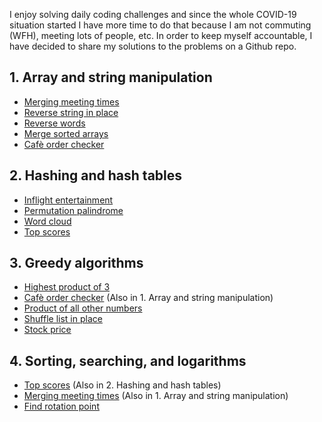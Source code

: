 I enjoy solving daily coding challenges and since the whole COVID-19 situation started I have more time to do that because I am not commuting (WFH), meeting lots of people, etc.
In order to keep myself accountable, I have decided to share my solutions to the problems on a Github repo.


## 1. Array and string manipulation
* [Merging meeting times](./merging_meeting_times.py)
* [Reverse string in place](./reverse_string_in_place.py)
* [Reverse words](./reverse_words.py)
* [Merge sorted arrays](./merge_sorted_arrays.py)
* [Cafè order checker](./cafe_order_checker.py)

## 2. Hashing and hash tables
* [Inflight entertainment](./inflight_entertainment.py)
* [Permutation palindrome](./permutation_palindrome.py)
* [Word cloud](./word_cloud.py)
* [Top scores](./top_scores.py)

## 3. Greedy algorithms
* [Highest product of 3](./highest_product_of_3.py)
* [Cafè order checker](./cafe_order_checker.py) (Also in 1. Array and string manipulation)
* [Product of all other numbers](./product_of_other_numbers.py)
* [Shuffle list in place](./shuffle_list_in_place.py)
* [Stock price](./stock_price.py)

## 4. Sorting, searching, and logarithms
* [Top scores](./top_scores.py) (Also in 2. Hashing and hash tables)
* [Merging meeting times](./merging_meeting_times.py) (Also in 1. Array and string manipulation)
* [Find rotation point](./find_rotation_point.py)